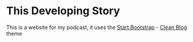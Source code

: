 # This Developing Story

This is a website for my podcast, it uses the [Start Bootstrap](http://startbootstrap.com/) - [Clean Blog](http://startbootstrap.com/template-overviews/clean-blog/) theme
